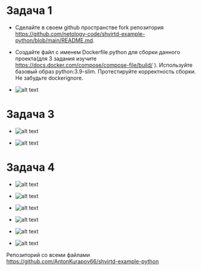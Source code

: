
# Задача 1

* Сделайте в своем github пространстве fork репозитория https://github.com/netology-code/shvirtd-example-python/blob/main/README.md.
* Создайте файл с именем Dockerfile.python для сборки данного проекта(для 3 задания изучите https://docs.docker.com/compose/compose-file/build/ ). Используйте базовый образ python:3.9-slim. Протестируйте корректность сборки. Не забудьте dockerignore.

* ![alt text](https://github.com/AntonKurapov66/shvirtd-example-python/edit/main/homeworks/01_0.PNG) 

# Задача 3

* ![alt text](https://github.com/AntonKurapov66/shvirtd-example-python/edit/main/homeworks/01_1.PNG) 

* ![alt text](https://github.com/AntonKurapov66/shvirtd-example-python/edit/main/homeworks/01_2.PNG)

# Задача 4

* ![alt text](https://github.com/AntonKurapov66/shvirtd-example-python/edit/main/homeworks/01_3.PNG) 

* ![alt text](https://github.com/AntonKurapov66/shvirtd-example-python/edit/main/homeworks/01_4.PNG)

* ![alt text](https://github.com/AntonKurapov66/shvirtd-example-python/edit/main/homeworks/01_5.PNG) 

* ![alt text](https://github.com/AntonKurapov66/shvirtd-example-python/edit/main/homeworks/01_6.PNG)

* ![alt text](https://github.com/AntonKurapov66/shvirtd-example-python/edit/main/homeworks/01_7.PNG) 

* ![alt text](https://github.com/AntonKurapov66/shvirtd-example-python/edit/main/homeworks/01_8.PNG)


Репозиторий со всеми файлами https://github.com/AntonKurapov66/shvirtd-example-python
